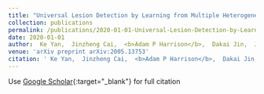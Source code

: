 ```yaml
---
title: "Universal Lesion Detection by Learning from Multiple Heterogeneously Labeled Datasets"
collection: publications
permalink: /publications/2020-01-01-Universal-Lesion-Detection-by-Learning-from-Multiple-Heterogeneously-Labeled-Datasets
date: 2020-01-01
author:  Ke Yan,  Jinzheng Cai,  <b>Adam P Harrison</b>,  Dakai Jin,  Jing Xiao,  Le Lu, 
venue: 'arXiv preprint arXiv:2005.13753'
citation: ' Ke Yan,  Jinzheng Cai,  <b>Adam P Harrison</b>,  Dakai Jin,  Jing Xiao,  Le Lu, &quot;Universal Lesion Detection by Learning from Multiple Heterogeneously Labeled Datasets.&quot; arXiv preprint arXiv:2005.13753, 2020.'
---
```

Use [Google Scholar](https://scholar.google.com/scholar?q=Universal+Lesion+Detection+by+Learning+from+Multiple+Heterogeneously+Labeled+Datasets){:target="_blank"} for full citation